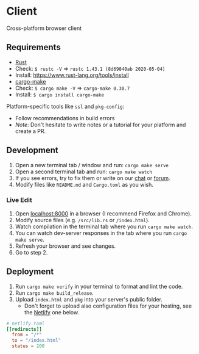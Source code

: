 # Client
Cross-platform browser client

## Requirements
- [Rust](https://www.rust-lang.org) 
 - Check: `$ rustc -V` => `rustc 1.43.1 (8d69840ab 2020-05-04)`
 - Install: https://www.rust-lang.org/tools/install
- [cargo-make](https://sagiegurari.github.io/cargo-make/)
 - Check: `$ cargo make -V` => `cargo-make 0.30.7`
 - Install: `$ cargo install cargo-make`
       
Platform-specific tools like `ssl` and `pkg-config`:
- Follow recommendations in build errors
- _Note_: Don't hesitate to write notes or a tutorial for your platform and 
  create a PR.

## Development
1. Open a new terminal tab / window and run: `cargo make serve`
1. Open a second terminal tab and run: `cargo make watch`
1. If you see errors, try to fix them or write on our [chat](https://discord.gg/JHHcHp5) or [forum](https://seed.discourse.group/).
1. Modify files like `README.md` and `Cargo.toml` as you wish.

### Live Edit
1. Open [localhost:8000](http://localhost:8000) in a browser (I recommend Firefox and Chrome).
1. Modify source files (e.g. `/src/lib.rs` or `/index.html`).
1. Watch compilation in the terminal tab where you run `cargo make watch`.
1. You can watch dev-server responses in the tab where you run `cargo make serve`.
1. Refresh your browser and see changes.
1. Go to step 2.

## Deployment
1. Run `cargo make verify` in your terminal to format and lint the code.
1. Run `cargo make build_release`.
1. Upload `index.html` and `pkg` into your server's public folder.
   - Don't forget to upload also configuration files for your hosting, see the [Netlify](https://www.netlify.com/) one below.

```toml
# netlify.toml
[[redirects]]
  from = "/*"
  to = "/index.html"
  status = 200
```
